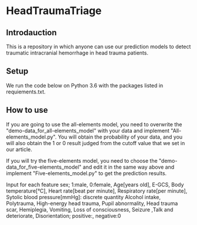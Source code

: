 # HeadTraumaTriage
## Introdauction
This is a repository in which anyone can use our prediction models to detect traumatic intracranial hemorrhage in head trauma patients.

## Setup
We run the code below on Python 3.6 with the packages listed in requiements.txt.

## How to use
If you are going to use the all-elements model, you need to overwrite the "demo-data_for_all-elements_model" with your data and implement "All-elements_model.py". You will obtain the probability of your data, and you will also obtain the 1 or 0 result judged from the cutoff value that we set in our article.

If you will try the five-elements model, you need to choose the "demo-data_for_five-elements_model" and edit it in the same way above and implement "Five-elements_model.py" to get the prediction results.

Input for each feature 
sex; 1:male, 0:female, Age[years old], E-GCS, Body temperature[°C], Heart rate[beat per minute], Respiratory rate[per minute], Sytolic blood pressure[mmHg]: discrete quantity Alcohol intake, Polytrauma, High-energy head trauma, Pupil abnormality, Head trauma scar, Hemiplegia, Vomiting, Loss of consciousness, Seizure ,Talk and deteriorate, Disorientation; positive:, negative:0
